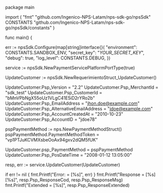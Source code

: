 package main

import (
    "fmt"
    "github.com/Ingenico-NPS-Latam/nps-sdk-go/npsSdk"
    CONSTANTS "github.com/Ingenico-NPS-Latam/nps-sdk-go/npsSdk/constants"
)

func main() {

err := npsSdk.Configure(map[string]interface{}(
    "environment": CONSTANTS.SANDBOX_ENV,
    "secret_key": "_YOUR_SECRET_KEY_",
    "debug": true,
    "log_level": CONSTANTS.DEBUG,
})

service := npsSdk.NewPaymentServicePlatformPortType(true)

UpdateCustomer := npsSdk.NewRequerimientoStruct_UpdateCustomer()

UpdateCustomer.Psp_Version = "2.2"
UpdateCustomer.Psp_MerchantId = "sdk_test"
UpdateCustomer.Psp_CustomerId = "bMnVPbNgX55oUz1VLgC41E5iD2rYRo2b"
UpdateCustomer.Psp_EmailAddress = "jhon.doe@example.com"
UpdateCustomer.Psp_AlternativeEmailAddress = "jdoe@example.com"
UpdateCustomer.Psp_AccountCreatedAt = "2010-10-23"
UpdateCustomer.Psp_AccountID = "jdoe78"

pspPaymentMethod := nps.NewPaymentMethodStruct()
pspPaymentMethod.PaymentMethodToken = "vp1PTJuKCVMXsbeOoAx94gxv2dQM5fUK"

UpdateCustomer.psp_PaymentMethod = pspPaymentMethod
UpdateCustomer.Psp_PosDateTime = "2008-01-12 13:05:00"

resp, err := service.UpdateCustomer(UpdateCustomer)

if err != nil {
    fmt.Printf("Error: = [%s]", err)
}
fmt.Printf("Response = [%s] [%s]", resp.Psp_ResponseCod, resp.Psp_ResponseMsg)
fmt.Printf("Extended = [%s]", resp.Psp_ResponseExtended)
